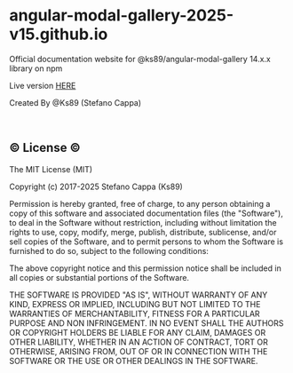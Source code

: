 # angular-modal-gallery-2025-v15.github.io
Official documentation website for @ks89/angular-modal-gallery 14.x.x library on npm


Live version [HERE](https://ks89.github.io/angular-modal-gallery-2025-v15.github.io/)


Created By @Ks89 (Stefano Cappa)


<br>

## :copyright: License :copyright:

The MIT License (MIT)

Copyright (c) 2017-2025 Stefano Cappa (Ks89)

Permission is hereby granted, free of charge, to any person obtaining a copy
of this software and associated documentation files (the "Software"), to deal
in the Software without restriction, including without limitation the rights
to use, copy, modify, merge, publish, distribute, sublicense, and/or sell
copies of the Software, and to permit persons to whom the Software is
furnished to do so, subject to the following conditions:

The above copyright notice and this permission notice shall be included in all
copies or substantial portions of the Software.

THE SOFTWARE IS PROVIDED "AS IS", WITHOUT WARRANTY OF ANY KIND, EXPRESS OR
IMPLIED, INCLUDING BUT NOT LIMITED TO THE WARRANTIES OF MERCHANTABILITY,
FITNESS FOR A PARTICULAR PURPOSE AND NON INFRINGEMENT. IN NO EVENT SHALL THE
AUTHORS OR COPYRIGHT HOLDERS BE LIABLE FOR ANY CLAIM, DAMAGES OR OTHER
LIABILITY, WHETHER IN AN ACTION OF CONTRACT, TORT OR OTHERWISE, ARISING FROM,
OUT OF OR IN CONNECTION WITH THE SOFTWARE OR THE USE OR OTHER DEALINGS IN THE
SOFTWARE.

<br/>
